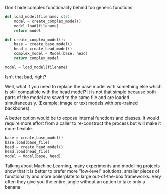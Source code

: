 Don't hide complex functionality behind too generic functions.

```python
def load_model(filename: str):
    model = create_complex_model()
    model.load(filename)
    return model

def create_complex_model():
    base = create_base_model()
    head = create_head_model()
    complex_model = Model(base, head)
    return complex_model

model = load_model(filename)
```

Isn't that bad, right?

Well, what if you need to replace the base model with something else which is still compatible
with the head model? It is not that simple because both parts of the model are saved to the same file and 
are loaded simultaneously. (Example: image or text models with pre-trained backbones).

A better option would be to expose internal functions and classes. It would require more
effort from a caller to re-construct the process but will make it more flexible.
```python
base = create_base_model()
base.load(base_file)
head = create_head_model()
head.load(head_file)
model = Model(base, head)
```

Talking about Machine Learning, many experiments and modelling projects show that it is
better to prefer more "low-level" solutions, smaller pieces of functionality and more
boilerplate to large out-of-the-box frameworks. Very often they give you the entire jungle
without an option to take only a banana.
